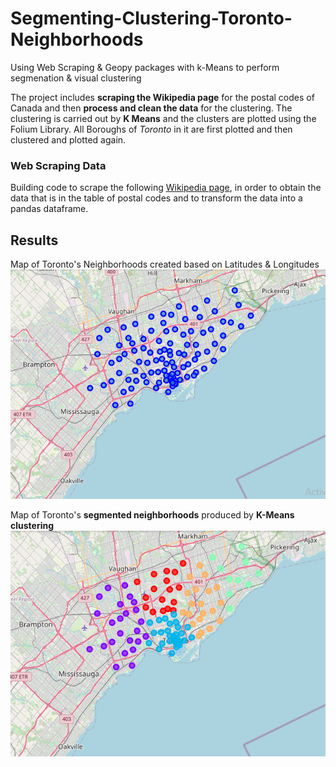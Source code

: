 # Segmenting-Clustering-Toronto-Neighborhoods
Using Web Scraping &amp; Geopy packages with k-Means to perform segmenation &amp; visual clustering

The project includes **scraping the Wikipedia page** for the postal codes of Canada and then **process and clean the data** for the clustering. The clustering is carried out by **K Means** and the clusters are plotted using the Folium Library. All Boroughs of *Toronto* in it are first plotted and then clustered and plotted again.

### Web Scraping Data
Building code to scrape the following [Wikipedia page](https://en.wikipedia.org/wiki/List_of_postal_codes_of_Canada:_M), in order to obtain the data that is in the table of postal codes and to transform the data into a pandas dataframe.

## Results
Map of Toronto's Neighborhoods created based on Latitudes & Longitudes
![alt text](https://github.com/danishanis/Segmenting-Clustering-Toronto-Neighborhoods/blob/master/Images/Toronto_Neighborhoods.png)

Map of Toronto's **segmented neighborhoods** produced by **K-Means clustering**
![](https://github.com/danishanis/Segmenting-Clustering-Toronto-Neighborhoods/blob/master/Images/Toronto_Neighborhood_Clusters.png)


